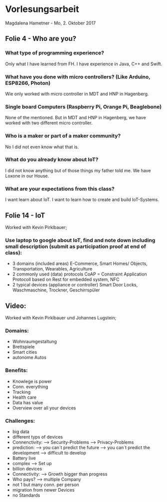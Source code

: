 # Vorlesungsarbeit
Magdalena Hametner - Mo, 2. Oktober 2017

## Folie 4 - Who are you?
### What type of programming experience?
Only what I have learned from FH.
I have experience in Java, C++ and Swift.

### What have you done with micro controllers? (Like Arduino, ESP8266, Photon)
Wie only worked with micro controller in MDT and HNP in Hagenberg.

### Single board Computers (Raspberry Pi, Orange Pi, Beaglebone)
None of the mentioned.
But in MDT and HNP in Hagenberg, we have worked with two different micro controller.

### Who is a maker or part of a maker community?
No I did not even know what that is.

### What do you already know about IoT?
I did not know anything but of those things my father told me.
We have Loxone in our House.

### What are your expectations from this class?
I want learn about IoT.
I want to learn how to create and build IoT-Systems.

## Folie 14 - IoT
Worked with Kevin Pirklbauer;

### Use laptop to google about IoT, find and note down including small description (submit as participation proof at end of class):
- 3 domains (included areas)
E-Commerce, Smart Homes/ Objects, Transportation, Wearables, Agriculture
- 2 commonly used (data) protocols
CoAP = Constraint Application Protocoll based on Rest for embedded system, NFC
- 2 typical devices (appliance or controller)
Smart Door Locks, Waschmaschine, Trockner, Geschirrspüler

## Video:
Worked with Kevin Pirklbauer und Johannes Lugstein;

### Domains:
- Wohnraumgestaltung
- Brettspiele
- Smart cities
- autonome Autos

### Benefits:
- Knowlege is power
- Conn. everything
- Tracking
- Health care
- Data has value
- Overview over all your devices

### Challenges:
- big data
- different typs of devices
- Connenctivity:
--> Security-Problems
--> Privacy-Problems
- prediction:
--> you can´t predict the future
--> you can´t predict the development
--> difficult to develop
- Battery live
- complex
--> Set up
- billion devices
- Connectivity:
--> Growth bigger than progress
- Who pays?
--> multiple Company
- not 1 but many conn. per person
- migration from newer Devices
- no Standards
